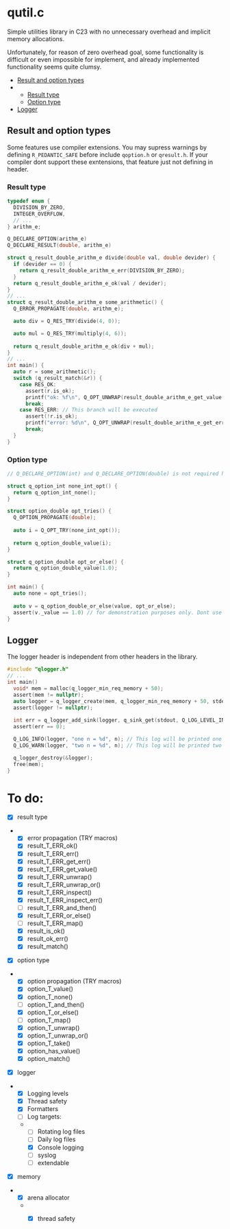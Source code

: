 # qutil.c
Simple utilities library in C23 with no unnecessary overhead and implicit memory allocations.

Unfortunately, for reason of zero overhead goal, some functionality is difficult or even impossible for implement,  and already implemented functionality seems quite clumsy.

- [Result and option types](#result-and-option-types)
- - [Result type](#result-type)
  - [Option type](#option-type)
- [Logger](#logger)

## Result and option types
Some features use compiler extensions. You may supress warnings by defining `R_PEDANTIC_SAFE` before include `qoption.h` or `qresult.h`. If your compiler dont support these exntensions, that feature just not defining in header.

### Result type
```c
typedef enum {
  DIVISION_BY_ZERO,
  INTEGER_OVERFLOW,
  // ...
} arithm_e;

Q_DECLARE_OPTION(arithm_e)
Q_DECLARE_RESULT(double, arithm_e)

struct q_result_double_arithm_e divide(double val, double devider) {
  if (devider == 0) {
    return q_result_double_arithm_e_err(DIVISION_BY_ZERO);
  }
  return q_result_double_arithm_e_ok(val / devider);
}
// ...
struct q_result_double_arithm_e some_arithmetic() {
  Q_ERROR_PROPAGATE(double, arithm_e);

  auto div = Q_RES_TRY(divide(4, 0));

  auto mul = Q_RES_TRY(multiply(4, 6));
  
  return q_result_double_arithm_e_ok(div + mul);
}
// ...
int main() {
  auto r = some_arithmetic();
  switch (q_result_match(&r)) {
    case RES_OK:
      assert(r.is_ok);
      printf("ok: %f\n", Q_OPT_UNWRAP(result_double_arithm_e_get_value(&r))); // q_result_T_ERR_get_value() returns q_option_T
      break;
    case RES_ERR: // This branch will be executed
      assert(!r.is_ok);
      printf("error: %d\n", Q_OPT_UNWRAP(result_double_arithm_e_get_err(r)));
      break;
  }
}
```
### Option type
```c
// Q_DECLARE_OPTION(int) and Q_DECLARE_OPTION(double) is not required here, they is declared by in qoption.h

struct q_option_int none_int_opt() {
  return q_option_int_none();
}

struct option_double opt_tries() {
  Q_OPTION_PROPAGATE(double);
  
  auto i = Q_OPT_TRY(none_int_opt());
  
  return q_option_double_value(i);
}

struct q_option_double opt_or_else() {
  return q_option_double_value(1.0);
}

int main() {
  auto none = opt_tries();
  
  auto v = q_option_double_or_else(value, opt_or_else);
  assert(v._value == 1.0) // for demonstration purposes only. Dont use fields thats starts with underscore
}
```

## Logger
The logger header is independent from other headers in the library.

```c
#include "qlogger.h"
// ...
int main()
  void* mem = malloc(q_logger_min_req_memory + 50);
  assert(mem != nullptr);
  auto logger = q_logger_create(mem, q_logger_min_req_memory + 50, stderr, Q_LOG_LEVEL_WARN);
  assert(logger != nullptr);
  
  int err = q_logger_add_sink(logger, q_sink_get(stdout, Q_LOG_LEVEL_INFO));
  assert(err == 0);

  Q_LOG_INFO(logger, "one n = %d", n); // This log will be printed one time (in sink with INFO log level)
  Q_LOG_WARN(logger, "two n = %d", n); // This log will be printed two times (in both sinks)

  q_logger_destroy(&logger);
  free(mem);
}
```

# To do:
- [x] result type
- - [x] error propagation (TRY macros)
  - [x] result_T_ERR_ok()
  - [x] result_T_ERR_err()
  - [x] result_T_ERR_get_err()
  - [x] result_T_ERR_get_value()
  - [x] result_T_ERR_unwrap()
  - [x] result_T_ERR_unwrap_or()
  - [x] result_T_ERR_inspect()
  - [x] result_T_ERR_inspect_err()
  - [ ] result_T_ERR_and_then()
  - [x] result_T_ERR_or_else()
  - [ ] result_T_ERR_map()
  - [x] result_is_ok()
  - [x] result_ok_err()
  - [x] result_match()
- [x] option type
- - [x] option propagation (TRY macros)
  - [x] option_T_value()
  - [x] option_T_none()
  - [ ] option_T_and_then()
  - [x] option_T_or_else()
  - [ ] option_T_map()
  - [x] option_T_unwrap()
  - [x] option_T_unwrap_or()
  - [x] option_T_take()
  - [x] option_has_value()
  - [x] option_match()
- [x] logger
- - [x] Logging levels
  - [x] Thread safety
  - [x] Formatters
  - [ ] Log targets:
  - - [ ] Rotating log files
    - [ ] Daily log files
    - [x] Console logging
    - [ ] syslog
    - [ ] extendable
- [x] memory
- - [x] arena allocator
  - - [x] thread safety


